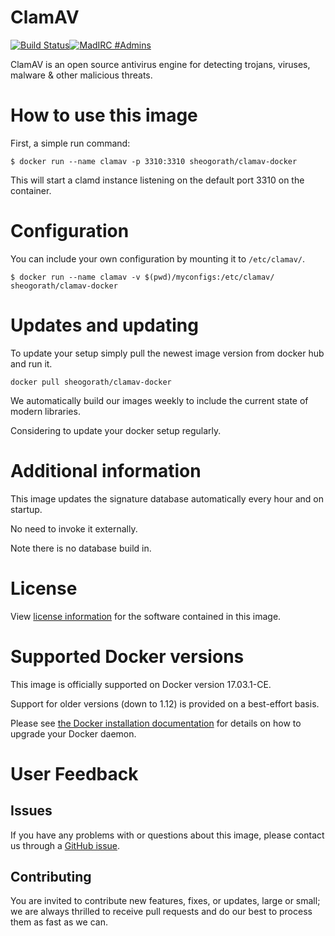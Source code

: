 ClamAV
===

[![Build Status](https://travis-ci.org/SISheogorath/clamav-docker.svg?branch=master)](https://travis-ci.org/SISheogorath/clamav-docker)[![MadIRC #Admins](https://img.shields.io/badge/MadIRC-%23Admins-green.svg)](https://webclient.madirc.net/?join=%23Admins)

ClamAV is an open source antivirus engine for detecting trojans, viruses, malware & other malicious threats.


# How to use this image

First, a simple run command:

```console
$ docker run --name clamav -p 3310:3310 sheogorath/clamav-docker
```

This will start a clamd instance listening on the default port 3310 on the container.

# Configuration

You can include your own configuration by mounting it to `/etc/clamav/`.

```console
$ docker run --name clamav -v $(pwd)/myconfigs:/etc/clamav/ sheogorath/clamav-docker
```


# Updates and updating

To update your setup simply pull the newest image version from docker hub and run it.

```console
docker pull sheogorath/clamav-docker
```

We automatically build our images weekly to include the current state of modern libraries.

Considering to update your docker setup regularly.


# Additional information

This image updates the signature database automatically every hour and on startup.

No need to invoke it externally.

Note there is no database build in.


# License

View [license information](https://github.com/vrtadmin/clamav-devel) for the software contained in this image.


# Supported Docker versions

This image is officially supported on Docker version 17.03.1-CE.

Support for older versions (down to 1.12) is provided on a best-effort basis.

Please see [the Docker installation documentation](https://docs.docker.com/installation/) for details on how to upgrade your Docker daemon.


# User Feedback

## Issues

If you have any problems with or questions about this image, please contact us through a [GitHub issue](https://github.com/SISheogorath/clamav-docker/issues).

## Contributing

You are invited to contribute new features, fixes, or updates, large or small; we are always thrilled to receive pull requests and do our best to process them as fast as we can.

